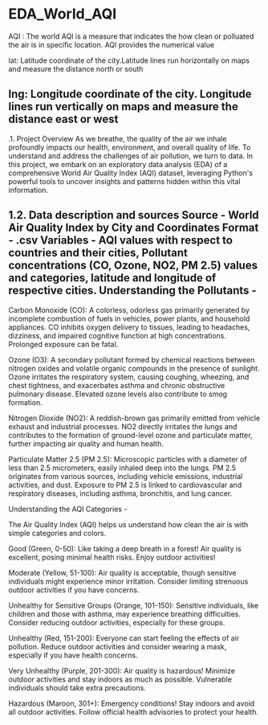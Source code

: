 # EDA_World_AQI

AQI :
The world AQI is a measure that indicates the how clean or polluated the air is in specific location.
AQI provides the numerical value


lat: Latitude coordinate of the city.Latitude lines run horizontally on maps and measure the distance north or south

lng: Longitude coordinate of the city. Longitude lines run vertically on maps and measure the distance east or west
------------------------------------------------------------------------------------------------------------------------------------------------------------------------------

.1. Project Overview 
As we breathe, the quality of the air we inhale profoundly impacts our health, environment, and overall quality of life. To understand and address the challenges of air pollution, we turn to data. In this project, we embark on an exploratory data analysis (EDA) of a comprehensive World Air Quality Index (AQI) dataset, leveraging Python's powerful tools to uncover insights and patterns hidden within this vital information.

1.2. Data description and sources 
Source - World Air Quality Index by City and Coordinates
Format - .csv
Variables - AQI values with respect to countries and their cities, Pollutant concentrations (CO, Ozone, NO2, PM 2.5) values and categories, latitude and longitude of respective cities.
Understanding the Pollutants -
------------------------------------------------------------------------------------------------------------------------------------------------------------------------------
Carbon Monoxide (CO): A colorless, odorless gas primarily generated by incomplete combustion of fuels in vehicles, power plants, and household appliances. CO inhibits oxygen delivery to tissues, leading to headaches, dizziness, and impaired cognitive function at high concentrations. Prolonged exposure can be fatal.

Ozone (O3): A secondary pollutant formed by chemical reactions between nitrogen oxides and volatile organic compounds in the presence of sunlight. Ozone irritates the respiratory system, causing coughing, wheezing, and chest tightness, and exacerbates asthma and chronic obstructive pulmonary disease. Elevated ozone levels also contribute to smog formation.

Nitrogen Dioxide (NO2): A reddish-brown gas primarily emitted from vehicle exhaust and industrial processes. NO2 directly irritates the lungs and contributes to the formation of ground-level ozone and particulate matter, further impacting air quality and human health.

Particulate Matter 2.5 (PM 2.5): Microscopic particles with a diameter of less than 2.5 micrometers, easily inhaled deep into the lungs. PM 2.5 originates from various sources, including vehicle emissions, industrial activities, and dust. Exposure to PM 2.5 is linked to cardiovascular and respiratory diseases, including asthma, bronchitis, and lung cancer.

Understanding the AQI Categories -

The Air Quality Index (AQI) helps us understand how clean the air is with simple categories and colors.

Good (Green, 0-50): Like taking a deep breath in a forest! Air quality is excellent, posing minimal health risks. Enjoy outdoor activities!

Moderate (Yellow, 51-100): Air quality is acceptable, though sensitive individuals might experience minor irritation. Consider limiting strenuous outdoor activities if you have concerns.

Unhealthy for Sensitive Groups (Orange, 101-150): Sensitive individuals, like children and those with asthma, may experience breathing difficulties. Consider reducing outdoor activities, especially for these groups.

Unhealthy (Red, 151-200): Everyone can start feeling the effects of air pollution. Reduce outdoor activities and consider wearing a mask, especially if you have health concerns.

Very Unhealthy (Purple, 201-300): Air quality is hazardous! Minimize outdoor activities and stay indoors as much as possible. Vulnerable individuals should take extra precautions.

Hazardous (Maroon, 301+): Emergency conditions! Stay indoors and avoid all outdoor activities. Follow official health advisories to protect your health.
